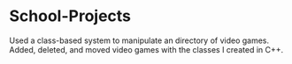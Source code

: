 # School-Projects
Used a class-based system to manipulate an directory of video games. Added, deleted, and moved video games with the classes I created in C++.
